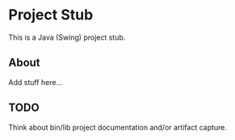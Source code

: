 # Project Stub

This is a Java (Swing) project stub.

## About

Add stuff here...

## TODO

Think about bin/lib project documentation and/or artifact capture.
